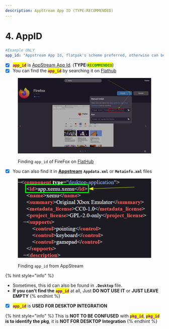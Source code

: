 ```yaml
---
description: AppStream App ID (TYPE:RECOMMENDED)
---
```


# 4. AppID

```yaml
#Example ONLY
app_id: "Appstream App Id, flatpak's scheme preferred, otherwise can be empty"
```

* [x] <mark style="color:purple;">**`app_id`**</mark> is [AppStream App Id](https://www.freedesktop.org/software/appstream/docs/chap-Metadata.html#tag-id-generic). (**TYPE:**<mark style="color:green;">**`RECOMMENDED`**</mark>)
* [x] You can find the <mark style="color:purple;">**`app_id`**</mark> by searching it on [Flathub](https://flathub.org/)

<figure><img src="../../.gitbook/assets/382792073-877263b5-8cbd-4a76-bcb6-1df738643fa2.png" alt=""><figcaption><p>Finding <code>app_id</code> of FireFox on <a href="https://flathub.org/">FlatHub</a></p></figcaption></figure>

* [x] You can also find it in [**Appstream**](https://www.freedesktop.org/software/appstream/docs/) **`Appdata.xml`** or **`Metainfo.xml`** files

<figure><img src="../../.gitbook/assets/382793193-0f4d2c3e-95a9-4ad0-b57d-05bbca6f3748.png" alt=""><figcaption><p>Finding <code>app_id</code> from AppStream</p></figcaption></figure>

{% hint style="info" %}
* Sometimes, this id can also be found in **`.Desktop`** file.
* **If you can't find the** <mark style="color:purple;">**`app_id`**</mark> at all, Just **DO NOT USE IT** or **JUST LEAVE EMPTY**
{% endhint %}

* [x] <mark style="color:purple;">**`app_id`**</mark> is **USED FOR DESKTOP INTEGRATION**

{% hint style="info" %}
This is **NOT TO BE CONFUSED** with <mark style="color:purple;">**`pkg_id`**</mark>, <mark style="color:purple;">**`pkg_id`**</mark> **is to identify the pkg**, it is **NOT FOR DESKTOP Integration**
{% endhint %}
